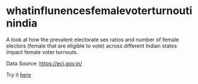 # whatinflunencesfemalevoterturnoutinindia

A look at how the prevalent electorate sex ratios and number of female electors (female that are eligible to vote) across different Indian states impact female voter turnouts.

Data Source: https://eci.gov.in/

Try it [here](https://scrab017.github.io/whatinflunencesfemalevoterturnoutinindia/)
